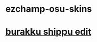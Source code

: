 # ezchamp-osu-skins

# [burakku shippu edit](https://www.mediafire.com/file/fkf909jfmu8xcjc/Burakku_Shipu.osk/file)

